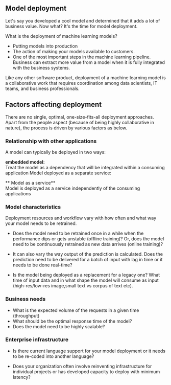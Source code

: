 
## Model deployment

Let's say you developed a cool model and determined that it adds a lot of business value. Now what? It's the time for model deployment. 

What is the deployment of machine learning models?

- Putting models into production <br>
- The action of making your models available to customers.<br>
- One of the most important steps in the machine learning pipeline. Business can extract more value from a model when it is fully integrated with the business systems. <br>

Like any other software product, deployment of a machine learning model is a collaborative work that requires coordination among data scientists, IT teams, and business professionals. 

## Factors affecting deployment

There are no single, optimal, one-size-fits-all deployment approaches. Apart from the people aspect (because of being highly collaborative in nature), the process is driven by various factors as below.

### Relationship with other applications

A model can typically be deployed in two ways:

**embedded model:**  <br>
Treat the model as a dependency that will be integrated within a consuming application
Model deployed as a separate service:

** Model as a service** <br>
Model is deployed as a service independently of the consuming applications

### Model characteristics

Deployment resources and workflow vary with how often and what way your model needs to be retrained.

- Does the model need to be retrained once in a while when the performance dips or gets unstable (offline training)? Or, does the model need to be continuously retrained as new data arrives (online training)?

- It can also vary the way output of the prediction is calculated. Does the prediction need to be delivered for a batch of input with lag in time or it needs to be done real-time?

- Is the model being deployed as a replacement for a legacy one? 
What time of input data and in what shape the model will consume  as input (high-res/low-res image,small text vs corpus of text etc).

### Business needs

- What is the expected volume of the requests in a given time (throughput)
- What should be the optimal response time of the model? 
- Does the model need to be highly scalable?

### Enterprise infrastructure

- Is there current language support for your model deployment or it needs to be re-coded into another language?

- Does your organization often involve reinventing infrastructure for individual projects or has developed capacity to deploy with minimum latency? 








